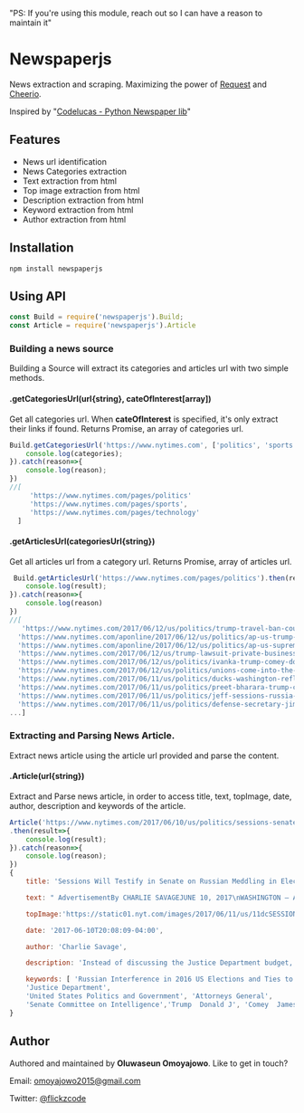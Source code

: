 "PS: If you're using this module, reach out so I can have a reason to maintain it" 

# Newspaperjs
News extraction and scraping. Maximizing the power of [Request](https://github.com/request/request) and [Cheerio](https://github.com/cheeriojs/cheerio). 

Inspired by "[Codelucas - Python Newspaper lib](https://github.com/codelucas/newspaper)"

## Features
* News url identification
* News Categories extraction
* Text extraction from html
* Top image extraction from html
* Description extraction from html
* Keyword extraction from html
* Author extraction from html

## Installation
```
npm install newspaperjs
```
## Using API
```js
const Build = require('newspaperjs').Build;
const Article = require('newspaperjs').Article
```
### Building a news source
Building a Source will extract its categories and articles url with two simple methods.
#### .getCategoriesUrl(url{string}, cateOfInterest[array])
Get all categories url. When **cateOfInterest** is specified, it's only extract their links if found. Returns Promise, an array of categories url.

```js
Build.getCategoriesUrl('https://www.nytimes.com', ['politics', 'sports', 'technology']).then(categories=>{
    console.log(categories); 
}).catch(reason=>{
    console.log(reason);
})
//[
     'https://www.nytimes.com/pages/politics'
     'https://www.nytimes.com/pages/sports',
     'https://www.nytimes.com/pages/technology'
  ]
```
#### .getArticlesUrl(categoriesUrl{string})
Get all articles url from a category url. Returns Promise, array of articles url.

```js
 Build.getArticlesUrl('https://www.nytimes.com/pages/politics').then(result=>{
    console.log(result);
}).catch(reason=>{
    console.log(reason)
})
//[
   'https://www.nytimes.com/2017/06/12/us/politics/trump-travel-ban-court-of-appeals.html',
  'https://www.nytimes.com/aponline/2017/06/12/us/politics/ap-us-trump-lawsuit-the-latest.html',
  'https://www.nytimes.com/aponline/2017/06/12/us/politics/ap-us-supreme-court-biotech-drugs.html',
  'https://www.nytimes.com/2017/06/12/us/trump-lawsuit-private-businesses.html',
  'https://www.nytimes.com/2017/06/12/us/politics/ivanka-trump-comey-donald-trump-fox-and-friends.html',
  'https://www.nytimes.com/2017/06/12/us/politics/unions-come-into-the-justices-cross-hairs-again.html',
  'https://www.nytimes.com/2017/06/11/us/politics/ducks-washington-reflecting-pool-unity.html',
  'https://www.nytimes.com/2017/06/11/us/politics/preet-bharara-trump-contacts.html',
  'https://www.nytimes.com/2017/06/11/us/politics/jeff-sessions-russia-trump-attorney-general-senate.html',
  'https://www.nytimes.com/2017/06/11/us/politics/defense-secretary-jim-mattis-trump.html',
...]
```
### Extracting and Parsing News Article.
Extract news article using the article url provided and parse the content.
#### .Article(url{string})
Extract and Parse news article, in order to access title, text, topImage, date, author, description and keywords of the article.

```js
Article('https://www.nytimes.com/2017/06/10/us/politics/sessions-senate-russia-election.html')
.then(result=>{
    console.log(result);
}).catch(reason=>{
    console.log(reason);
})
{
    title: 'Sessions Will Testify in Senate on Russian Meddling in Election',

    text: " AdvertisementBy CHARLIE SAVAGEJUNE 10, 2017\nWASHINGTON — Attorney General Jeff Sessions told Congress on Saturday that he would testify before the Senate Intelligence Committee on Tuesday about issues related to Russia’s interference in the 2016 election.  Mr. Sessions had been scheduled to testify before other committees about the Justice Department’s budget that day, but he will instead appear before the intelligence panel. Mr.Sessions said he would send Rod J. Rosenstein, the deputy attorney general, to testify about the department’s budget before the House and Senate appropriations panels.... ",

    topImage:'https://static01.nyt.com/images/2017/06/11/us/11dcSESSIONS/11dcSESSIONS-facebookJumbo.jpg',

    date: '2017-06-10T20:08:09-04:00',

    author: 'Charlie Savage',

    description: 'Instead of discussing the Justice Department budget, Attorney General Jeff Sessions will face questions from members of Congress who have access to intelligence materials on the Russia inquiry.',

    keywords: [ 'Russian Interference in 2016 US Elections and Ties to Trump Associates', 'Sessions  Jefferson B III', 
    'Justice Department', 
    'United States Politics and Government', 'Attorneys General', 
    'Senate Committee on Intelligence','Trump  Donald J', 'Comey  James B' ]
}
```
## Author
Authored and maintained by **Oluwaseun Omoyajowo**. Like to get in touch?

Email: [omoyajowo2015@gmail.com](mailto:omoyajowo2015@gmail.com)

Twitter: [@flickzcode](https://twitter.com/flickzcode)
